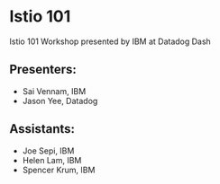 # Istio 101

Istio 101 Workshop presented by IBM at Datadog Dash


## Presenters:

* Sai Vennam, IBM
* Jason Yee, Datadog



## Assistants:

* Joe Sepi, IBM
* Helen Lam, IBM
* Spencer Krum, IBM
